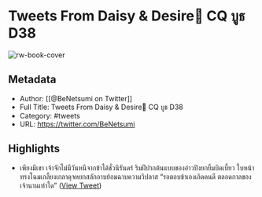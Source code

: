 # Tweets From Daisy & Desire🌼 CQ บูธ D38

![rw-book-cover](https://pbs.twimg.com/profile_images/1893619986125737984/puZpKrcP.jpg)

## Metadata
- Author: [[@BeNetsumi on Twitter]]
- Full Title: Tweets From Daisy & Desire🌼 CQ บูธ D38
- Category: #tweets
- URL: https://twitter.com/BeNetsumi

## Highlights
- เพียงมีเขา เจ้าจักไม่มีวันหนีจากข้าได้ชั่วนิรันดร์
  ริมฝีปากต้นแบบของอ๋าวปิงยกยิ้มบิดเบี้ยว ใบหน้าทรงโฉมเกลี้ยงเกลาดุจหยกสลักอาบย้อมฉาบความวิปลาส
  “รอตอบข้าเองเถิดคนดี ตลอดกาลของเจ้านานเท่าใด” ([View Tweet](https://twitter.com/BeNetsumi/status/1908523864415723707))
